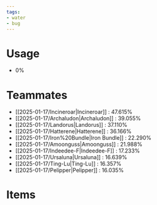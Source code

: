 ```yaml
---
tags:
- water
- bug
---
```

# Usage
- 0%
# Teammates
- [[2025-01-17/Incineroar|Incineroar]] : 47.615%
- [[2025-01-17/Archaludon|Archaludon]] : 39.055%
- [[2025-01-17/Landorus|Landorus]] : 37.110%
- [[2025-01-17/Hatterene|Hatterene]] : 36.166%
- [[2025-01-17/Iron%20Bundle|Iron Bundle]] : 22.290%
- [[2025-01-17/Amoonguss|Amoonguss]] : 21.988%
- [[2025-01-17/Indeedee-F|Indeedee-F]] : 17.233%
- [[2025-01-17/Ursaluna|Ursaluna]] : 16.639%
- [[2025-01-17/Ting-Lu|Ting-Lu]] : 16.357%
- [[2025-01-17/Pelipper|Pelipper]] : 16.035%
# Items